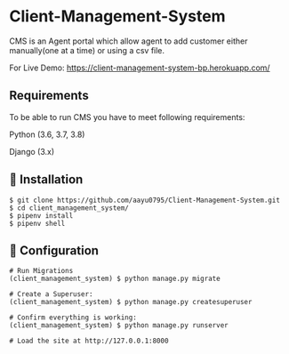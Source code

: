 # Client-Management-System

CMS is an Agent portal which allow agent to add customer either manually(one at a time) or using a csv file.

For Live Demo: https://client-management-system-bp.herokuapp.com/

## Requirements
To be able to run CMS you have to meet following requirements:

Python (3.6, 3.7, 3.8)

Django (3.x)

## 📖 Installation
```
$ git clone https://github.com/aayu0795/Client-Management-System.git
$ cd client_management_system/
$ pipenv install
$ pipenv shell
```

## 🚀 Configuration
```
# Run Migrations
(client_management_system) $ python manage.py migrate

# Create a Superuser:
(client_management_system) $ python manage.py createsuperuser

# Confirm everything is working:
(client_management_system) $ python manage.py runserver

# Load the site at http://127.0.0.1:8000
```
